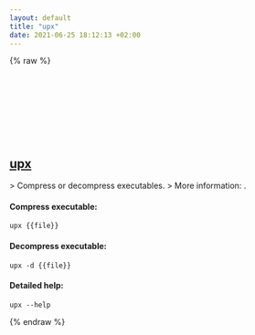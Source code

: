 ```yaml
---
layout: default
title: "upx"
date: 2021-06-25 18:12:13 +02:00
---
```

{% raw %}
<h2 id="upx">
  <a href="/en/common/upx.html">upx</a> <a href="#upx"><svg class="icon">
    <use href="/assets/images/unicode_sprite.svg#link" />
  </svg></a>
</h2>
> Compress or decompress executables.
> More information: <https://upx.github.io>.

#### Compress executable:
```shell
upx {{file}}
```
#### Decompress executable:
```shell
upx -d {{file}}
```
#### Detailed help:
```shell
upx --help
```
{% endraw %}